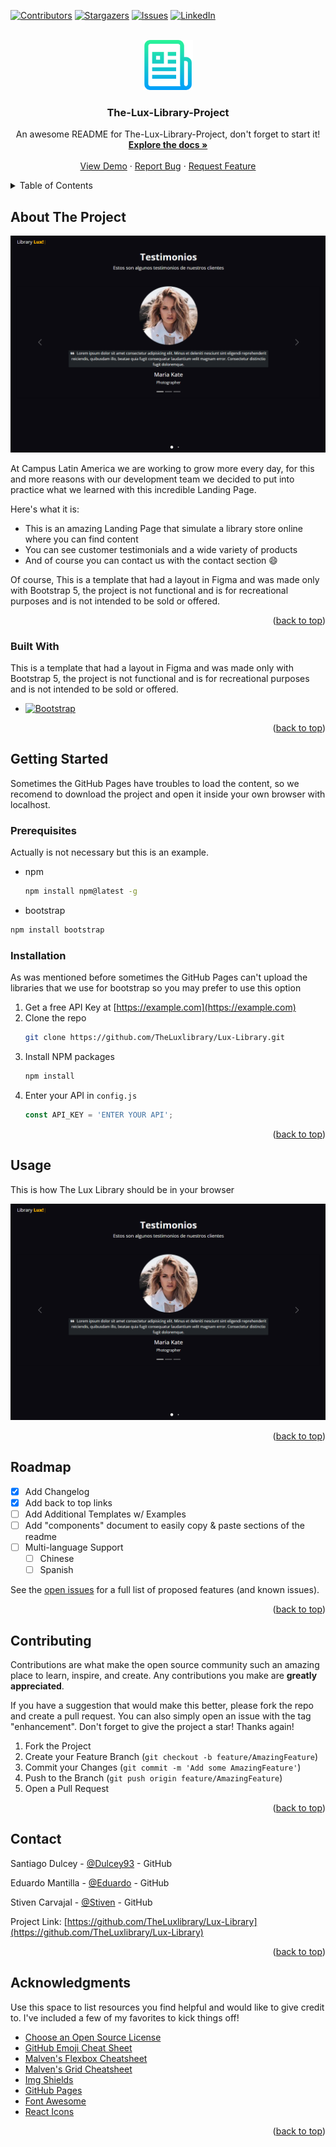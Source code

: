 <a name="readme-top"></a>

[![Contributors][contributors-shield]][contributors-url]
[![Stargazers][stars-shield]][stars-url]
[![Issues][issues-shield]][issues-url]
[![LinkedIn][linkedin-shield]][linkedin-url]



<!-- PROJECT LOGO -->
<br />
<div align="center">
  <a href="https://github.com/TheLuxlibrary/Lux-Library">
    <img src="Assets\images\logo.png" alt="Logo" width="80" height="80">
  </a>

  <h3 align="center">The-Lux-Library-Project</h3>

  <p align="center">
    An awesome README for The-Lux-Library-Project, don't forget to start it!
    <br />
    <a href="https://github.com/TheLuxlibrary/Lux-Library"><strong>Explore the docs »</strong></a>
    <br />
    <br />
    <a href="https://theluxlibrary.github.io/Lux-Library">View Demo</a>
    ·
    <a href="https://github.com/TheLuxlibrary/Lux-Library/issues">Report Bug</a>
    ·
    <a href="https://github.com/TheLuxlibrary/Lux-Library/issues">Request Feature</a>
  </p>
</div>



<!-- TABLE OF CONTENTS -->
<details>
  <summary>Table of Contents</summary>
  <ol>
    <li>
      <a href="#about-the-project">About The Project</a>
      <ul>
        <li><a href="#built-with">Built With</a></li>
      </ul>
    </li>
    <li>
      <a href="#getting-started">Getting Started</a>
      <ul>
        <li><a href="#prerequisites">Prerequisites</a></li>
        <li><a href="#installation">Installation</a></li>
      </ul>
    </li>
    <li><a href="#usage">Usage</a></li>
    <li><a href="#roadmap">Roadmap</a></li>
    <li><a href="#contributing">Contributing</a></li>
    <li><a href="#contact">Contact</a></li>
    <li><a href="#acknowledgments">Acknowledgments</a></li>
  </ol>
</details>



<!-- ABOUT THE PROJECT -->
## About The Project

[![Product Name Screen Shot][product-screenshot]](Assets\images\screenshot.png)

At Campus Latin America we are working to grow more every day, for this and more reasons with our development team we decided to put into practice what we learned with this incredible Landing Page.

Here's what it is:
* This is an amazing Landing Page that simulate a library store online where you can find content
* You can see customer testimonials and a wide variety of products
* And of course you can contact us with the contact section :smile:

Of course, This is a template that had a layout in Figma and was made only with Bootstrap 5, the project is not functional and is for recreational purposes and is not intended to be sold or offered.

<p align="right">(<a href="#readme-top">back to top</a>)</p>



### Built With

This is a template that had a layout in Figma and was made only with Bootstrap 5, the project is not functional and is for recreational purposes and is not intended to be sold or offered.

* [![Bootstrap][Bootstrap.com]][Bootstrap-url]

<p align="right">(<a href="#readme-top">back to top</a>)</p>



<!-- GETTING STARTED -->
## Getting Started

Sometimes the GitHub Pages have troubles to load the content, so we recomend to download the project and open it inside your own browser with localhost.

### Prerequisites

Actually is not necessary but this is an example.
* npm
  ```sh
  npm install npm@latest -g
  ```
* bootstrap
```sh
npm install bootstrap
 ```

### Installation

As was mentioned before sometimes the GitHub Pages can't upload the libraries that we use for bootstrap so you may prefer to use this option

1. Get a free API Key at [https://example.com](https://example.com)
2. Clone the repo
   ```sh
   git clone https://github.com/TheLuxlibrary/Lux-Library.git
   ```
3. Install NPM packages
   ```sh
   npm install
   ```
4. Enter your API in `config.js`
   ```js
   const API_KEY = 'ENTER YOUR API';
   ```

<p align="right">(<a href="#readme-top">back to top</a>)</p>



<!-- USAGE EXAMPLES -->
## Usage

This is how The Lux Library should be in your browser

[![Product Name Screen Shot][product-screenshot]](Assets\images\screenshot.png)

<p align="right">(<a href="#readme-top">back to top</a>)</p>



<!-- ROADMAP -->
## Roadmap

- [x] Add Changelog
- [x] Add back to top links
- [ ] Add Additional Templates w/ Examples
- [ ] Add "components" document to easily copy & paste sections of the readme
- [ ] Multi-language Support
    - [ ] Chinese
    - [ ] Spanish

See the [open issues](https://github.com/TheLuxlibrary/Lux-Library/issues) for a full list of proposed features (and known issues).

<p align="right">(<a href="#readme-top">back to top</a>)</p>



<!-- CONTRIBUTING -->
## Contributing

Contributions are what make the open source community such an amazing place to learn, inspire, and create. Any contributions you make are **greatly appreciated**.

If you have a suggestion that would make this better, please fork the repo and create a pull request. You can also simply open an issue with the tag "enhancement".
Don't forget to give the project a star! Thanks again!

1. Fork the Project
2. Create your Feature Branch (`git checkout -b feature/AmazingFeature`)
3. Commit your Changes (`git commit -m 'Add some AmazingFeature'`)
4. Push to the Branch (`git push origin feature/AmazingFeature`)
5. Open a Pull Request

<p align="right">(<a href="#readme-top">back to top</a>)</p>



<!-- CONTACT -->
## Contact

Santiago Dulcey - [@Dulcey93](https://github.com/Dulcey93) - GitHub

Eduardo Mantilla - [@Eduardo](https://github.com/EduardoMantillaCampus) - GitHub

Stiven Carvajal - [@Stiven](https://github.com/StivenCarvajalCampus) - GitHub

Project Link: [https://github.com/TheLuxlibrary/Lux-Library](https://github.com/TheLuxlibrary/Lux-Library)

<p align="right">(<a href="#readme-top">back to top</a>)</p>



<!-- ACKNOWLEDGMENTS -->
## Acknowledgments

Use this space to list resources you find helpful and would like to give credit to. I've included a few of my favorites to kick things off!

* [Choose an Open Source License](https://choosealicense.com)
* [GitHub Emoji Cheat Sheet](https://www.webpagefx.com/tools/emoji-cheat-sheet)
* [Malven's Flexbox Cheatsheet](https://flexbox.malven.co/)
* [Malven's Grid Cheatsheet](https://grid.malven.co/)
* [Img Shields](https://shields.io)
* [GitHub Pages](https://pages.github.com)
* [Font Awesome](https://fontawesome.com)
* [React Icons](https://react-icons.github.io/react-icons/search)

<p align="right">(<a href="#readme-top">back to top</a>)</p>



<!-- MARKDOWN LINKS & IMAGES -->
<!-- https://www.markdownguide.org/basic-syntax/#reference-style-links -->
[contributors-shield]: https://img.shields.io/github/contributors/TheLuxlibrary/Lux-Library.svg?style=for-the-badge
[contributors-url]: https://github.com/TheLuxlibrary/Lux-Library/graphs/contributors
[stars-shield]: https://img.shields.io/github/stars/TheLuxlibrary/Lux-Library.svg?style=for-the-badge
[stars-url]: https://github.com/TheLuxlibrary/Lux-Library/stargazers
[issues-shield]: https://img.shields.io/github/issues/TheLuxlibrary/Lux-Library.svg?style=for-the-badge
[issues-url]: https://github.com/TheLuxlibrary/Lux-Library/issues
[linkedin-shield]: https://img.shields.io/badge/-LinkedIn-black.svg?style=for-the-badge&logo=linkedin&colorB=555
[linkedin-url]: https://www.linkedin.com/in/dulcey93
[product-screenshot]: Assets\images\screenshot.png
[Bootstrap.com]: https://img.shields.io/badge/Bootstrap-563D7C?style=for-the-badge&logo=bootstrap&logoColor=white
[Bootstrap-url]: https://getbootstrap.com